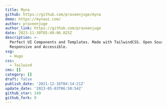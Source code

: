 ```yaml
---
title: Myna
github: https://github.com/praveenjuge/myna
demo: https://mynaui.com/
author: praveenjuge
author_link: https://github.com/praveenjuge
date: 2023-11-30T05:49:06.025Z
description: >-
  Perfect UI Components and Templates. Made with TailwindCSS. Open Source. Fully
  Responsive and Accessible.
ssg:
  - Hugo
css:
  - Tailwind
cms: []
category: []
draft: false
publish_date: '2021-12-16T04:14:21Z'
update_date: '2023-05-03T06:50:54Z'
github_star: 149
github_fork: 9
---
```


